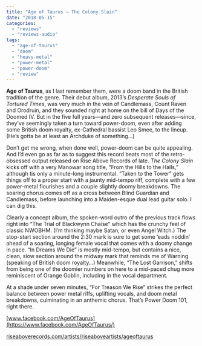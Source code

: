 ```yaml
---
title: "Age of Taurus – The Colony Slain"
date: "2018-05-15"
categories: 
  - "reviews"
  - "reviews-audio"
tags: 
  - "age-of-taurus"
  - "doom"
  - "heavy-metal"
  - "power-metal"
  - "power-doom"
  - "review"
---
```


**Age of Taurus**, as I last remember them, were a doom band in the British tradition of the genre. Their debut album, 2013’s _Desperate Souls of Tortured Times_, was very much in the vein of Candlemass, Count Raven and Orodruin, and they sounded right at home on the bill of Days of the Doomed IV. But in the five full years—and zero subsequent releases—since, they’ve seemingly taken a turn toward power-doom, even after adding some British doom royalty, ex-Cathedral bassist Leo Smee, to the lineup. (He’s gotta be at least an Archduke of something…)

Don’t get me wrong, when done well, power-doom can be quite appealing. And I’d even go as far as to suggest this record beats most of the retro-obsessed output released on Rise Above Records of late. _The Colony Slain_ kicks off with a very Manowar song title, “From the Hills to the Halls,” although tis only a minute-long instrumental. “Taken to the Tower” gets things off to a proper start with a jaunty mid-tempo riff, complete with a few power-metal flourishes and a couple slightly doomy breakdowns. The soaring chorus comes off as a cross between Blind Guardian and Candlemass, before launching into a Maiden-esque dual lead guitar solo. I can dig this.

Clearly a concept album, the spoken-word outro of the previous track flows right into “The Trial of Blackwynn Chaise” which has the crunchy feel of classic NWOBHM. (I’m thinking maybe Satan, or even Angel Witch.) The stop-start section around the 2:30 mark is sure to get some ‘eads noddin’ ahead of a soaring, longing female vocal that comes with a doomy change in pace. “In Dreams We Die” is mostly mid-tempo, but contains a nice, clean, slow section around the midway mark that reminds me of Warning (speaking of British doom royalty…) Meanwhile, “The Lost Garrison,” shifts from being one of the doomier numbers on here to a mid-paced chug more reminiscent of Orange Goblin, including in the vocal department.

At a shade under seven minutes, “For Treason We Rise” strikes the perfect balance between power metal riffs, uplifting vocals, and doom metal breakdowns, culminating in an anthemic chorus. That’s Power Doom 101, right there.

[www.facebook.com/AgeOfTaurus](https://www.facebook.com/AgeOfTaurus/)

[riseaboverecords.com/artists/riseaboveartists/ageoftaurus](https://riseaboverecords.com/artists/riseaboveartists/ageoftaurus/)
